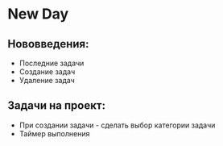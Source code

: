 # New Day

## Нововведения:

- Последние задачи
- Создание задач
- Удаление задач

## Задачи на проект:

- При создании задачи - сделать выбор категории задачи
- Таймер выполнения
